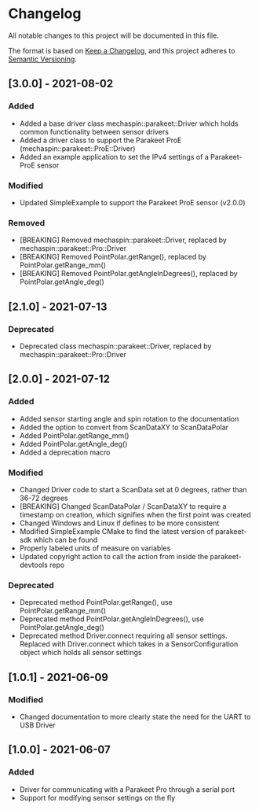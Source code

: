 # Changelog
All notable changes to this project will be documented in this file.

The format is based on [Keep a Changelog](https://keepachangelog.com/en/1.0.0/),
and this project adheres to [Semantic Versioning](https://semver.org/spec/v2.0.0.html).

## [3.0.0] - 2021-08-02
### Added
- Added a base driver class mechaspin::parakeet::Driver which holds common functionality between sensor drivers
- Added a driver class to support the Parakeet ProE (mechaspin::parakeet::ProE::Driver)
- Added an example application to set the IPv4 settings of a Parakeet-ProE sensor

### Modified
- Updated SimpleExample to support the Parakeet ProE sensor (v2.0.0)

### Removed
- [BREAKING] Removed mechaspin::parakeet::Driver, replaced by mechaspin::parakeet::Pro::Driver
- [BREAKING] Removed PointPolar.getRange(), replaced by PointPolar.getRange_mm()
- [BREAKING] Removed PointPolar.getAngleInDegrees(), replaced by PointPolar.getAngle_deg()

## [2.1.0] - 2021-07-13
### Deprecated
- Deprecated class mechaspin::parakeet::Driver, replaced by mechaspin::parakeet::Pro::Driver

## [2.0.0] - 2021-07-12
### Added
- Added sensor starting angle and spin rotation to the documentation
- Added the option to convert from ScanDataXY to ScanDataPolar
- Added PointPolar.getRange_mm()
- Added PointPolar.getAngle_deg()
- Added a deprecation macro
### Modified
- Changed Driver code to start a ScanData set at 0 degrees, rather than 36-72 degrees
- [BREAKING] Changed ScanDataPolar / ScanDataXY to require a timestamp on creation, which signifies when the first point was created
- Changed Windows and Linux if defines to be more consistent
- Modified SimpleExample CMake to find the latest version of parakeet-sdk which can be found
- Properly labeled units of measure on variables
- Updated copyright action to call the action from inside the parakeet-devtools repo
### Deprecated
- Deprecated method PointPolar.getRange(), use PointPolar.getRange_mm()
- Deprecated method PointPolar.getAngleInDegrees(), use PointPolar.getAngle_deg()
- Deprecated method Driver.connect requiring all sensor settings. Replaced with Driver.connect which takes in a SensorConfiguration object which holds all sensor settings

## [1.0.1] - 2021-06-09
### Modified
- Changed documentation to more clearly state the need for the UART to USB Driver

## [1.0.0] - 2021-06-07
### Added
- Driver for communicating with a Parakeet Pro through a serial port
- Support for modifying sensor settings on the fly
